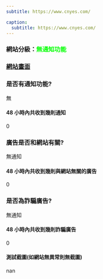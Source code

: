 ```yaml
---
subtitle: https://www.cnyes.com/

caption:
  subtitle: https://www.cnyes.com/
---
```


<h3>網站分級：<font color="#00FF00">無通知功能</font></h3>

### [網站畫面](https://www.cnyes.com/)
### 是否有通知功能?
無

#### 48 小時內共收到幾則通知
0

### 廣告是否和網站有關?
無通知

#### 48 小時內共收到幾則與網站無關的廣告
0

### 是否為詐騙廣告?
無通知

#### 48 小時內共收到幾則詐騙廣告
0

#### 測試截圖(如網站無異常則無截圖)
nan

